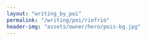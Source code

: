 ```yaml
---
layout: "writing_by_poi"
permalink: "/writing/poi/riofrio"
header-img: "assets/owner/hero/pois-bg.jpg"
---
```

